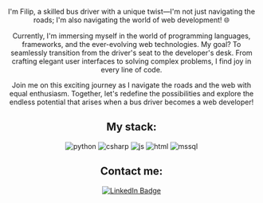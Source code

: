 <div id="header" align="center">
  <p>I'm Filip, a skilled bus driver with a unique twist—I'm not just navigating the roads; I'm also navigating the world of web development! 🌐

Currently, I'm immersing myself in the world of programming languages, frameworks, and the ever-evolving web technologies. My goal? To seamlessly transition from the driver's seat to the developer's desk. From crafting elegant user interfaces to solving complex problems, I find joy in every line of code.

Join me on this exciting journey as I navigate the roads and the web with equal enthusiasm. Together, let's redefine the possibilities and explore the endless potential that arises when a bus driver becomes a web developer!</p>
</div>
<div id="mystack" align="center">
  <h2>My stack: </h2>
  <img src="https://shields.io/badge/Python-blue" alt="python"/>
  <img src="https://shields.io/badge/C%23_/_.NET-8A2BE2" alt="csharp"/>
  <img src="https://shields.io/badge/JavaScript-yellow" alt="js"/>
  <img src="https://shields.io/badge/HTML_&_CSS-orange" alt="html"/>
  <img src="https://shields.io/badge/MSSQL-gray" alt="mssql"/>
</div>
<div id="badges" align="center">
  <h2>Contact me: </h2>
  <a href="https://www.linkedin.com/in/flapinski/">
    <img src="https://img.shields.io/badge/LinkedIn-blue?style=for-the-badge&logo=linkedin&logoColor=white" alt="LinkedIn Badge"/>
  </a>
</div>
